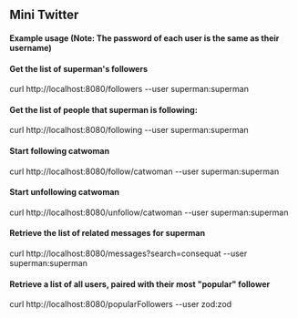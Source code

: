 ## Mini Twitter

#### Example usage (Note: The password of each user is the same as their username) 

#### Get the list of superman's followers

curl http://localhost:8080/followers --user superman:superman

#### Get the list of people that superman is following:

curl http://localhost:8080/following --user superman:superman

#### Start following catwoman

curl http://localhost:8080/follow/catwoman --user superman:superman

#### Start unfollowing catwoman

curl http://localhost:8080/unfollow/catwoman --user superman:superman

#### Retrieve the list of related messages for superman

curl http://localhost:8080/messages?search=consequat --user superman:superman

#### Retrieve a list of all users, paired with their most "popular" follower

curl http://localhost:8080/popularFollowers --user zod:zod
